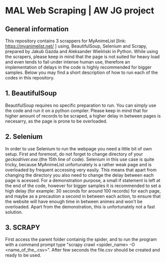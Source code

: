 # MAL Web Scraping | AW JG project

## General information

This repository contains 3 scrappers for MyAnimeList [link: https://myanimelist.net/ ] using, BeautifulSoup, Selenium and Scrapy, prepared by Jakub Gazda and Aleksander Wieliński in Python. While using the scrapers, please keep in mind that the page is not suited for heavy load and even tends to fail under intense human use, therefore an implementation of delays in the code is highly recommended for bigger samples. Below you may find a short description of how to run each of the codes in this repository.

## 1. BeautifulSoup

BeautifulSoup requires no specific preparation to run. You can simply use the code and run it on a python compiler. Please keep in mind that for higher amount of records to be scraped, a higher delay in between pages is necesarry, as the page is prone to be overloaded.

## 2. Selenium

In order to use Selenium to run the webpage you need a little bit of own setup. First and foremost, do not forget to change directory of your _geckodriver.exe_.(the 15th line of code). Selenium in this use case is quite tricky, because MyAnimeList unfortunately is a rather weak page and is overloaded by frequent accessing very easily. This means that apart from changing the directory you also need to change the delay between each page is acessed. For a demonstration purpose, a small if statement is left at the end of the code, however for bigger samples it is recommended to set a high delay (for example: 30 seconds for around 100 records) for each page, and maybe as a precaution a second in between each action, to ensure that the website will have enough time in between animes and won't be overloaded. Apart from the demonstration, this is unfortunately not a fast solution.

## 3. SCRAPY

First access the parent folder containig the spider, and to run the program with a command prompt type "scrapy crawl <spider_name> -O <name_of_the_.csv>". After few seconds the file.csv should be created and ready to be used.
